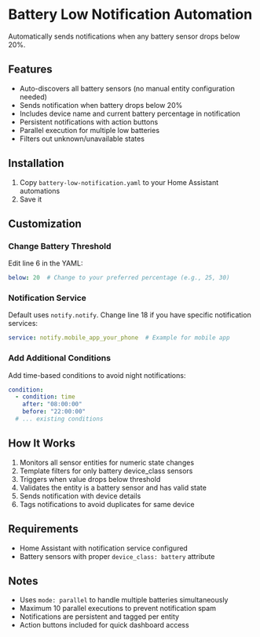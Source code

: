 # Battery Low Notification Automation

Automatically sends notifications when any battery sensor drops below 20%.

## Features
- Auto-discovers all battery sensors (no manual entity configuration needed)
- Sends notification when battery drops below 20%
- Includes device name and current battery percentage in notification
- Persistent notifications with action buttons
- Parallel execution for multiple low batteries
- Filters out unknown/unavailable states

## Installation

1. Copy `battery-low-notification.yaml` to your Home Assistant automations
2. Save it

## Customization

### Change Battery Threshold
Edit line 6 in the YAML:
```yaml
below: 20  # Change to your preferred percentage (e.g., 25, 30)
```

### Notification Service
Default uses `notify.notify`. Change line 18 if you have specific notification services:
```yaml
service: notify.mobile_app_your_phone  # Example for mobile app
```

### Add Additional Conditions
Add time-based conditions to avoid night notifications:
```yaml
condition:
  - condition: time
    after: "08:00:00"
    before: "22:00:00"
  # ... existing conditions
```

## How It Works
1. Monitors all sensor entities for numeric state changes
2. Template filters for only battery device_class sensors
3. Triggers when value drops below threshold
4. Validates the entity is a battery sensor and has valid state
5. Sends notification with device details
6. Tags notifications to avoid duplicates for same device

## Requirements
- Home Assistant with notification service configured
- Battery sensors with proper `device_class: battery` attribute

## Notes
- Uses `mode: parallel` to handle multiple batteries simultaneously
- Maximum 10 parallel executions to prevent notification spam
- Notifications are persistent and tagged per entity
- Action buttons included for quick dashboard access